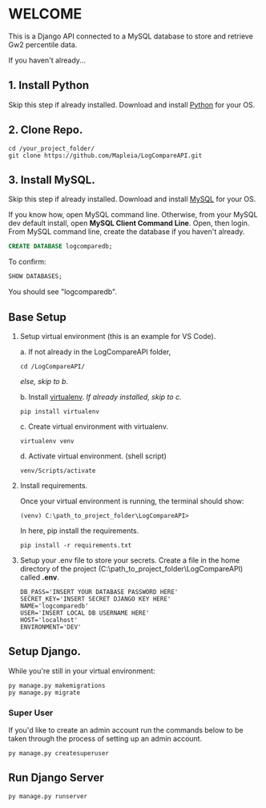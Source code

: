 # WELCOME
This is a Django API connected to a MySQL database to store and retrieve Gw2 percentile data.

If you haven't already...
## 1. Install Python 
Skip this step if already installed. 
Download and install [Python](https://www.python.org/downloads/) for your OS.

## 2. Clone Repo.
```commandline
cd /your_project_folder/
git clone https://github.com/Mapleia/LogCompareAPI.git
```

## 3. Install MySQL.
Skip this step if already installed.
Download and install [MySQL](https://dev.mysql.com/downloads/installer/) for your OS.

If you know how, open MySQL command line. Otherwise, from your MySQL dev default install,
open **MySQL Client Command Line**. Open, then login.
From MySQL command line, create the database if you haven't already.
```sql
CREATE DATABASE logcomparedb;
```
To confirm:
```sql
SHOW DATABASES;
```
You should see "logcomparedb".

## Base Setup
1. Setup virtual environment (this is an example for VS Code).
    
    a. If not already in the LogCompareAPI folder,
    ```shell script
    cd /LogCompareAPI/
    ```
    *else, skip to b*.
    
    b. Install [virtualenv](https://pypi.org/project/virtualenv/). 
    *If already installed, skip to c.*
    ```shell script
    pip install virtualenv
    ```
    
    c. Create virtual environment with virtualenv. 
    ```shell script
    virtualenv venv
    ```
    d. Activate virtual environment. (shell script)
    ```shell script
    venv/Scripts/activate
    ```
   
2. Install requirements.
    
    Once your virtual environment is running, the terminal should show:
    ```shell script
    (venv) C:\path_to_project_folder\LogCompareAPI>
    ```
   
   In here, pip install the requirements.
   ```shell script
   pip install -r requirements.txt
    ```
   
3. Setup your .env file to store your secrets.
    Create a file in the home directory of the project (C:\path_to_project_folder\LogCompareAPI) 
    called **.env**.
    
    ```.env
    DB_PASS='INSERT YOUR DATABASE PASSWORD HERE'
    SECRET_KEY='INSERT SECRET DJANGO KEY HERE'
    NAME='logcomparedb'
    USER='INSERT LOCAL DB USERNAME HERE'
    HOST='localhost'
    ENVIRONMENT='DEV'

   ```
    
## Setup Django.
While you're still in your virtual environment:
```shell script
py manage.py makemigrations
py manage.py migrate
```

### Super User
If you'd like to create an admin account run the commands below to be taken
through the process of setting up an admin account.
```shell script
py manage.py createsuperuser
```
## Run Django Server
```shell script
py manage.py runserver
```